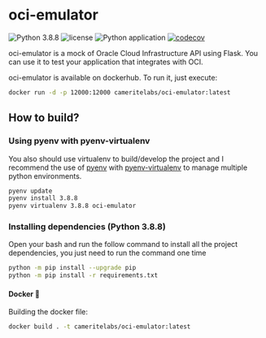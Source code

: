 # oci-emulator

![Python 3.8.8](https://img.shields.io/badge/python-3.8.8-blue)
![license](https://img.shields.io/github/license/cameritelabs/oci-emulator)
![Python application](https://github.com/cameritelabs/oci-emulator/workflows/Python%20application/badge.svg)
[![codecov](https://codecov.io/gh/cameritelabs/oci-emulator/branch/main/graph/badge.svg?token=5C8SX1Q6P9)](https://codecov.io/gh/cameritelabs/oci-emulator)

oci-emulator is a mock of Oracle Cloud Infrastructure API using Flask. You can use it to test your application that integrates with OCI.

oci-emulator is available on dockerhub. To run it, just execute:

```bash
docker run -d -p 12000:12000 cameritelabs/oci-emulator:latest
```

## How to build?

### Using pyenv with pyenv-virtualenv

You also should use virtualenv to build/develop the project and I recommend the use of [pyenv](https://github.com/pyenv/pyenv) with [pyenv-virtualenv](https://github.com/pyenv/pyenv-virtualenv) to manage multiple python environments.

```bash
pyenv update
pyenv install 3.8.8
pyenv virtualenv 3.8.8 oci-emulator
```

### Installing dependencies (Python 3.8.8)

Open your bash and run the follow command to install all the project dependencies, you just need to run the command one time

```bash
python -m pip install --upgrade pip
python -m pip install -r requirements.txt
```

#### Docker 🐋

Building the docker file:

```bash
docker build . -t cameritelabs/oci-emulator:latest
```

